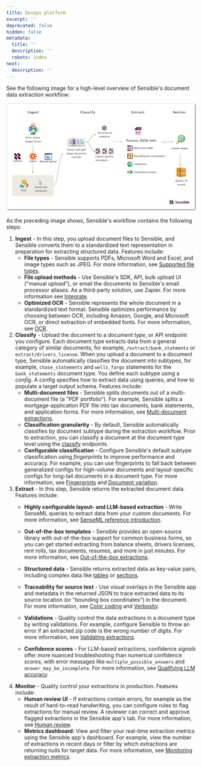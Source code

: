 ```yaml
---
title: Devops platform
excerpt: ''
deprecated: false
hidden: false
metadata:
  title: ''
  description: ''
  robots: index
next:
  description: ''
---
```

See the following image for a high-level overview of Sensible's document data extraction workflow:

![Click to enlarge](https://raw.githubusercontent.com/sensible-hq/sensible-docs/main/readme-sync/assets/v0/images/final/platform_devops.png)

As the preceding image shows, Sensible's workflow contains the following steps: 

1. **Ingest** - In this step, you upload document files to Sensible, and Sensible converts them to a standardized text representation in preparation for extracting structured data. Features include:
   - **File types** - Sensible supports PDFs, Microsoft Word and Excel, and image types such as JPEG. For more information, see [Supported file types](doc:file-types).
   - **File upload methods** - Use Sensible's SDK, API, bulk upload UI ("manual upload"), or email the documents to Sensible's email processor aliases. As a third-party solution, use Zapier. For more information see [Integrate](doc:integrate).
   - **Optimized OCR** - Sensible represents the whole document in a standardized text format. Sensible optimizes performance by choosing between OCR, including Amazon, Google, and Microsoft OCR, or direct extraction of embedded fonts.  For more information, see [OCR](doc:ocr).
2. **Classify** - Upload the document to a _document type_, or API endpoint you configure. Each document type extracts data from a general category of similar documents, for example, `/extract/bank_statments` or `extract/drivers_license`.  When you upload a document to a document type, Sensible automatically classifies the document into subtypes, for example, `chase_statements` and `wells_fargo` statements for the `bank_statements` document type. You define each subtype using a *config*. A config specifies how to extract data using queries, and how to populate a target output schema. Features include:
   - **Multi-document files** - Sensible splits documents out of a multi-document file (a "PDF portfolio"). For example, Sensible splits a mortgage-application PDF file into tax documents, bank statements, and application forms. For more information, see [Multi-document extractions](doc:portfolio).
   - **Classification granularity** - By default, Sensible automatically classifies by document subtype during the extraction workflow. Prior to extraction, you can classify a document at the document type level using the [classify](doc:classify) endpoints. 
   - **Configurable classification** - Configure Sensible's default subtype classification using _fingerprints_ to improve performance and accuracy. For example, you can use fingerprints to fall back between generalized configs for high-volume documents and layout-specific configs for long-tail documents in a document type. For more information, see [Fingerprints](doc:fingerprint) and [Document variation](doc:document-variations).
3. **Extract** - In this step, Sensible returns the extracted document data. Features include: 
   - **Highly configurable layout- and LLM-based extraction** -  Write SenseML queries to extract data from your custom documents. For more information, see [SenseML reference introduction](doc:senseml-reference-introduction).
   
   - **Out-of-the-box templates** - Sensible provides an open-source library with out-of-the-box support for common business forms, so you can get started extracting from balance sheets, drivers licenses, rent rolls, tax documents, resumes, and more in just minutes. For more information, see [Out-of-the-box extractions](doc:library-quickstart).
   
   - **Structured data** - Sensible returns extracted data as key-value pairs, including complex data like [tables](doc:nlp-table)  or [sections](doc:repeat-layouts). 
   
   - **Traceability for source text** - Use visual overlays in the Sensible app and metadata in the returned JSON to trace extracted data to its source location (or "bounding box coordinates") in the document. For more information, see [Color coding](doc:color) and [Verbosity](doc:verbosity).
   
   - **Validations** - Quality control the data extractions in a document type by writing validations. For example, configure Sensible to throw an error if an extracted zip code is the wrong number of digits. For more information, see [Validating extractions](doc:validate-extractions).
   
   - **Confidence scores**  - For LLM-based extractions, confidence _signals_ offer more nuanced troubleshooting than numerical confidence _scores_, with error messages like `multiple_possible_answers` and `answer_may_be_incomplete`. For more information, see [Qualifying LLM accuracy](doc:confidence).
4. **Monitor** -  Quality control your extractions in production. Features include:
   - **Human review UI** - If extractions contain errors, for example as the result of hard-to-read handwriting, you can configure rules to flag extractions for manual review. A reviewer can correct and approve flagged extractions in the Sensible app's tab. For more information, see [Human review](doc:human-review).  
   - **Metrics dashboard**: View and filter your real-time extraction metrics using the Sensible app's dashboard. For example, view the number of extractions in recent days or filter by which extractions are returning nulls for target data. For more information, see [Monitoring extraction metrics](doc:metrics).